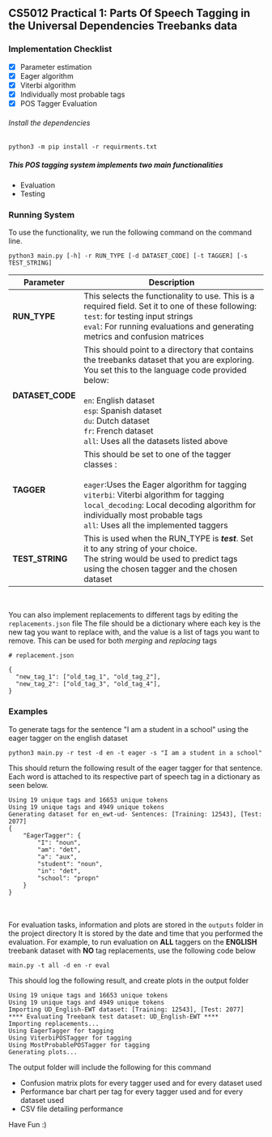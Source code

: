 ## CS5012 Practical 1: Parts Of Speech Tagging in the Universal Dependencies Treebanks data 


### Implementation Checklist
- [x] Parameter estimation
- [x] Eager algorithm
- [x] Viterbi algorithm
- [x] Individually most probable tags
- [x] POS Tagger Evaluation

###### Install the dependencies
```commandline
python3 -m pip install -r requirments.txt
```
##### This POS tagging system implements two main functionalities
* Evaluation
* Testing

### Running System
To use the functionality, we run the following command on the command line.
```
python3 main.py [-h] -r RUN_TYPE [-d DATASET_CODE] [-t TAGGER] [-s TEST_STRING]
```


| Parameter        | Description                                                                                                                                                                                                                                                                                                |
|------------------|------------------------------------------------------------------------------------------------------------------------------------------------------------------------------------------------------------------------------------------------------------------------------------------------------------|
| **RUN_TYPE**     | This selects the functionality to use. This is a required field. Set it to one of these following:<br>`test`: for testing input strings <br/>`eval`: For running evaluations and generating metrics and confusion matrices                                                                                 |
| **DATASET_CODE** | This should point to a directory that contains the treebanks dataset that you are exploring.<br> You set this to the language code provided below:<br><br/>`en`: English dataset<br/>`esp`: Spanish dataset<br/>`du`: Dutch dataset<br/>`fr`: French dataset<br/>`all`: Uses all the datasets listed above |
| **TAGGER**       | This should be set to one of the tagger classes : <br/><br/>`eager`:Uses the Eager algorithm for tagging <br/>`viterbi`: Viterbi algorithm for tagging <br/>`local_decoding`: Local decoding algorithm for individually most probable tags <br/>`all`: Uses all the implemented taggers                    | 
| **TEST_STRING**  | This is used when the RUN_TYPE is *__test__*. Set it to any string of your choice.<br/> The string would be used to predict tags using the chosen tagger and the chosen dataset                                                                                                                            |

<br>

You can also implement replacements to different tags by editing the `replacements.json` file
The file should be a dictionary where each key is the new tag you want to replace with, and the value is a list of tags you want to remove.
This can be used for both *merging* and *replacing* tags
```
# replacement.json

{
  "new_tag_1": ["old_tag_1", "old_tag_2"],
  "new_tag_2": ["old_tag_3", "old_tag_4"],
}
```

### Examples

To generate tags for the sentence "I am a student in a school" using the eager tagger on the english dataset

```commandline
python3 main.py -r test -d en -t eager -s "I am a student in a school"
```
This should return the following result of the eager tagger for that sentence.
<br/>Each word is attached to its respective part of speech tag in a dictionary as seen below.
```
Using 19 unique tags and 16653 unique tokens
Using 19 unique tags and 4949 unique tokens
Generating dataset for en_ewt-ud- Sentences: [Training: 12543], [Test: 2077]
{
    "EagerTagger": {
        "I": "noun",
        "am": "det",
        "a": "aux",
        "student": "noun",
        "in": "det",
        "school": "propn"
    }
}
```

<br><br>For evaluation tasks, information and plots are stored in the `outputs` folder in the project directory
It is stored by the date and time that you performed the evaluation.
For example, to run evaluation on **ALL** taggers on the **ENGLISH** treebank dataset with **NO** tag replacements, use the following code below 
```
main.py -t all -d en -r eval
```
This should log the following result, and create plots in the output folder
```
Using 19 unique tags and 16653 unique tokens
Using 19 unique tags and 4949 unique tokens
Importing UD_English-EWT dataset: [Training: 12543], [Test: 2077]
**** Evaluating Treebank test dataset: UD_English-EWT ****
Importing replacements...
Using EagerTagger for tagging
Using ViterbiPOSTagger for tagging
Using MostProbablePOSTagger for tagging
Generating plots...
```
The output folder will include the following for this command
- Confusion matrix plots for every tagger used and for every dataset used
- Performance bar chart per tag for every tagger used and for every dataset used
- CSV file detailing performance


Have Fun :)
